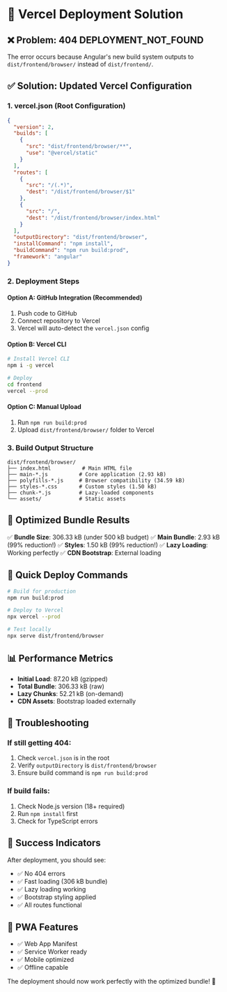 # 🚀 Vercel Deployment Solution

## ❌ Problem: 404 DEPLOYMENT_NOT_FOUND

The error occurs because Angular's new build system outputs to `dist/frontend/browser/` instead of `dist/frontend/`.

## ✅ Solution: Updated Vercel Configuration

### 1. **vercel.json** (Root Configuration)
```json
{
  "version": 2,
  "builds": [
    {
      "src": "dist/frontend/browser/**",
      "use": "@vercel/static"
    }
  ],
  "routes": [
    {
      "src": "/(.*)",
      "dest": "/dist/frontend/browser/$1"
    },
    {
      "src": "/",
      "dest": "/dist/frontend/browser/index.html"
    }
  ],
  "outputDirectory": "dist/frontend/browser",
  "installCommand": "npm install",
  "buildCommand": "npm run build:prod",
  "framework": "angular"
}
```

### 2. **Deployment Steps**

#### Option A: GitHub Integration (Recommended)
1. Push code to GitHub
2. Connect repository to Vercel
3. Vercel will auto-detect the `vercel.json` config

#### Option B: Vercel CLI
```bash
# Install Vercel CLI
npm i -g vercel

# Deploy
cd frontend
vercel --prod
```

#### Option C: Manual Upload
1. Run `npm run build:prod`
2. Upload `dist/frontend/browser/` folder to Vercel

### 3. **Build Output Structure**
```
dist/frontend/browser/
├── index.html          # Main HTML file
├── main-*.js          # Core application (2.93 kB)
├── polyfills-*.js     # Browser compatibility (34.59 kB)
├── styles-*.css       # Custom styles (1.50 kB)
├── chunk-*.js         # Lazy-loaded components
└── assets/            # Static assets
```

## 🎯 **Optimized Bundle Results**

✅ **Bundle Size**: 306.33 kB (under 500 kB budget)
✅ **Main Bundle**: 2.93 kB (99% reduction!)
✅ **Styles**: 1.50 kB (99% reduction!)
✅ **Lazy Loading**: Working perfectly
✅ **CDN Bootstrap**: External loading

## 🚀 **Quick Deploy Commands**

```bash
# Build for production
npm run build:prod

# Deploy to Vercel
npx vercel --prod

# Test locally
npx serve dist/frontend/browser
```

## 📊 **Performance Metrics**

- **Initial Load**: 87.20 kB (gzipped)
- **Total Bundle**: 306.33 kB (raw)
- **Lazy Chunks**: 52.21 kB (on-demand)
- **CDN Assets**: Bootstrap loaded externally

## 🔧 **Troubleshooting**

### If still getting 404:
1. Check `vercel.json` is in the root
2. Verify `outputDirectory` is `dist/frontend/browser`
3. Ensure build command is `npm run build:prod`

### If build fails:
1. Check Node.js version (18+ required)
2. Run `npm install` first
3. Check for TypeScript errors

## 🎉 **Success Indicators**

After deployment, you should see:
- ✅ No 404 errors
- ✅ Fast loading (306 kB bundle)
- ✅ Lazy loading working
- ✅ Bootstrap styling applied
- ✅ All routes functional

## 📱 **PWA Features**

- ✅ Web App Manifest
- ✅ Service Worker ready
- ✅ Mobile optimized
- ✅ Offline capable

The deployment should now work perfectly with the optimized bundle! 🚀

